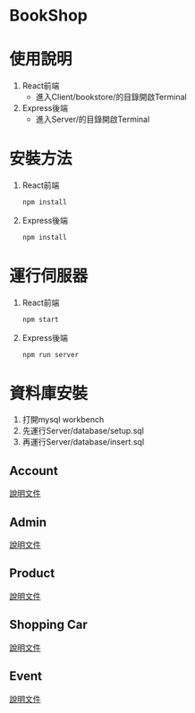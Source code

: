 # BookShop

# 使用說明

1. React前端
    - 進入Client/bookstore/的目錄開啟Terminal
2. Express後端
    - 進入Server/的目錄開啟Terminal

# 安裝方法

1. React前端
    
    ```bash
    npm install
    ```
    
2. Express後端
    
    ```bash
    npm install
    ```
    

# 運行伺服器

1. React前端
    
    ```bash
    npm start
    ```
    
2. Express後端
    
    ```bash
    npm run server
    ```

# 資料庫安裝

1. 打開mysql workbench 
2. 先運行Server/database/setup.sql
3. 再運行Server/database/insert.sql
    

## Account

[說明文件](Server/document/account.md)

## Admin

[說明文件](Server/document/admin.md)
        
## Product

[說明文件](Server/document/product.md)

## Shopping Car

[說明文件](Server/document/shopcar.md)

## Event

[說明文件](Server/document/event.md)
